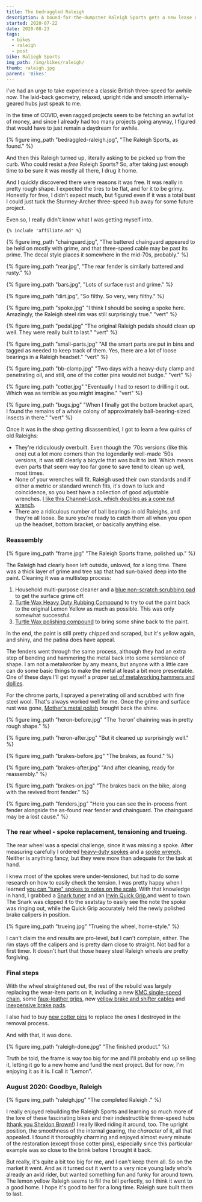 ```yaml
---
title: The bedraggled Raleigh
description: A bound-for-the-dumpster Raleigh Sports gets a new lease on life.
started: 2020-07-22
date: 2020-08-23
tags:
  - bikes
  - raleigh
  - post
bike: Raliegh Sports
img_path: /img/bikes/raleigh/
thumb: raleigh.jpg
parent: 'Bikes'
---
```


I've had an urge to take experience a classic British three-speed for awhile now. The laid-back geometry, relaxed, upright ride and smooth internally-geared hubs just speak to me.

In the time of COVID, even ragged projects seem to be fetching an awful lot of money, and since I already had too many projects going anyway, I figured that would have to just remain a daydream for awhile.

  {% figure img_path "bedraggled-raleigh.jpg", "The Raleigh Sports, as found." %}

And then this Raleigh turned up, literally asking to be picked up from the curb. Who could resist a _free_ Raleigh Sports? So, after taking just enough time to be sure it was mostly all there, I drug it home.

And I quickly discovered there were reasons it was free. It was really in pretty rough shape. I expected the tires to be flat, and for it to be grimy. Honestly for free, I didn't expect much, but figured even if it was a total bust I could just tuck the Sturmey-Archer three-speed hub away for some future project.

Even so, I really didn't know what I was getting myself into.

    {% include 'affiliate.md' %}

<div class="photogrid">
  {% figure img_path "chainguard.jpg", "The battered chainguard appeared to be held on mostly with grime, and that three-speed cable may be past its prime. The decal style places it somewhere in the mid-70s, probably." %}

  {% figure img_path "rear.jpg", "The rear fender is similarly battered and rusty." %}

  {% figure img_path "bars.jpg", "Lots of surface rust and grime." %}

  {% figure img_path "dirt.jpg", "So filthy. So very, very filthy." %}

  {% figure img_path "spoke.jpg" "I think I should be seeing a spoke here. Amazingly, the Raleigh steel rim was still surprisingly true." "vert" %}

  {% figure img_path "pedal.jpg" "The original Raleigh pedals should clean up well. They were really built to last." "vert" %}

  {% figure img_path "small-parts.jpg" "All the smart parts are put in bins and tagged as needed to keep track of them. Yes, there are a lot of loose bearings in a Raleigh headset."  "vert" %}

  {% figure 
    img_path "bb-clamp.jpg" "Two days with a heavy-duty clamp and penetrating oil, and still, one of the cotter pins would not budge." "vert" 
  %}

  {% figure img_path "cotter.jpg" "Eventually I had to resort to drilling it out. Which was as terrible as you might imagine." "vert" 
  %}

  {% figure img_path "bugs.jpg" "When I finally got the bottom bracket apart, I found the remains of a whole colony of approximately ball-bearing-sized insects in there." "vert" %}

</div>

Once it was in the shop getting disassembled, I got to learn a few quirks of old Raleighs:

* They're ridiculously overbuilt. Even though the '70s versions (like this one) cut a lot more corners than the legendarily well-made '50s versions, it was still clearly a bicycle that was built to last. Which means even parts that seem way too far gone to save tend to clean up well, most times.
* None of your wrenches will fit. Raleigh used their own standards and if either a metric or standard wrench fits, it's down to luck and coincidence, so you best have a collection of good adjustable wrenches. [I like this Channel-Lock, which doubles as a cone nut wrench](https://amzn.to/2FbQxE7).
* There are a ridiculous number of ball bearings in old Raleighs, and they're all loose. Be sure you're ready to catch them all when you open up the headset, bottom bracket, or basically anything else.

### Reassembly

  {% figure img_path "frame.jpg" "The Raleigh Sports frame, polished up." %}

The Raleigh had clearly been left outside, unloved, for a long time. There was a thick layer of grime and tree sap that had sun-baked deep into the paint. Cleaning it was a multistep process: 

1. Household multi-purpose cleaner and a [blue non-scratch scrubbing pad](https://amzn.to/2PIvM55) to get the surface grime off.
2. [Turtle Wax Heavy Duty Rubbing Compound](https://amzn.to/33BFbmV) to try to cut the paint back to the original Lemon Yellow as much as possible. This was only somewhat successful.
3. [Turtle Wax polishing compound](https://amzn.to/33BkKql) to bring some shine back to the paint.

In the end, the paint is still pretty chipped and scraped, but it's yellow again, and shiny, and the patina does have appeal.

The fenders went through the same process, although they had an extra step of bending and hammering the metal back into some semblance of shape. I am not a metalworker by any means, but anyone with a little care can do some basic things to make the metal at least a bit more presentable. One of these days I'll get myself a proper [set of metalworking hammers and dollies](https://amzn.to/2DOTMk9).

For the chrome parts, I sprayed a penetrating oil and scrubbed with fine steel wool. That's always worked well for me. Once the grime and surface rust was gone, [Mother's metal polish](https://amzn.to/2XEvGQl) brought back the shine.

<div class="photogrid">
  {% figure img_path "heron-before.jpg" "The 'heron' chainring was in pretty rough shape."  %}

  {% figure img_path "heron-after.jpg" "But it cleaned up surprisingly well."  %}

  {% figure img_path "brakes-before.jpg" "The brakes, as found."  %}

  {% figure img_path "brakes-after.jpg" "And after cleaning, ready for reassembly."  %}

  {% figure img_path "brakes-on.jpg" "The brakes back on the bike, along with the revived front fender."  %}

  {% figure img_path "fenders.jpg" "Here you can see the in-process front fender alongside the as-found rear fender and chainguard. The chainguard may be a lost cause."  %}
</div>

### The rear wheel - spoke replacement, tensioning and trueing.

The rear wheel was a special challenge, since it was missing a spoke. After measuring carefully I ordered [heavy-duty spokes](https://amzn.to/2PGgxJI) and a [spoke wrench](https://amzn.to/3aildPw). Neither is anything fancy, but they were more than adequate for the task at hand.

I knew most of the spokes were under-tensioned, but had to do some research on how to easily check the tension. I was pretty happy when I learned [you can "tune" spokes to notes on the scale](https://www.sheldonbrown.com/spoke-pitch.html). With that knowledge in hand, I grabbed a [Snark tuner](https://amzn.to/3aiPDAZ) and an [Irwin Quick Grip](https://amzn.to/3ivQAcb),and went to town. The Snark was clipped it to the seatstay to easily see the note the spoke was ringing out, while the Quick Grip accurately held the newly polished brake calipers in position.

  {% figure img_path "trueing.jpg" "Trueing the wheel, home-style."  %}

I can't claim the end results are pro-level, but I can't complain, either. The rim stays off the calipers and is pretty darn close to straight. Not bad for a first timer. It doesn't hurt that those heavy steel Raleigh wheels are pretty forgiving.

### Final steps
With the wheel straightened out, the rest of the rebuild was largely replacing the wear-item parts on it, including a new [KMC single-speed chain](https://amzn.to/2PMnyJ7), some [faux-leather grips](https://amzn.to/2CiEGmy), new [yellow brake and shifter cables](https://amzn.to/31J0U9Z) and [inexpensive brake pads](https://amzn.to/2DM7ogr).

I also had to buy [new cotter pins](https://amzn.to/2DSbrHF) to replace the ones I destroyed in the removal process.

And with that, it was done.

  {% figure img_path "raleigh-done.jpg" "The finished product."  %}

Truth be told, the frame is way too big for me and I'll probably end up selling it, letting it go to a new home and fund the next project. But for now, I'm enjoying it as it is. I call it "Lemon".

### August 2020: Goodbye, Raleigh

  {% figure img_path "raleigh.jpg" "The completed Raleigh ."  %}

I really enjoyed rebuilding the Raleigh Sports and learning so much more of the lore of these fascinating bikes and their indestructible three-speed hubs ([thank you Sheldon Brown!](https://sheldonbrown.com/retroraleighs/)) I really liked riding it around, too. The upright position, the smoothness of the internal gearing, the _character_ of it, all that appealed. I found it thoroughly charming and enjoyed almost every minute of the restoration (except those cotter pins), especially since this particular example was so close to the brink before I brought it back.

But really, it's quite a bit too big for me, and I can't keep them all. So on the market it went. And as it turned out it went to a very nice young lady who's already an avid rider, but wanted something fun and funky for around town. The lemon yellow Raleigh seems to fill the bill perfectly, so I think it went to a good home. I hope it's good to her for a long time. Raleigh sure built them to last.
